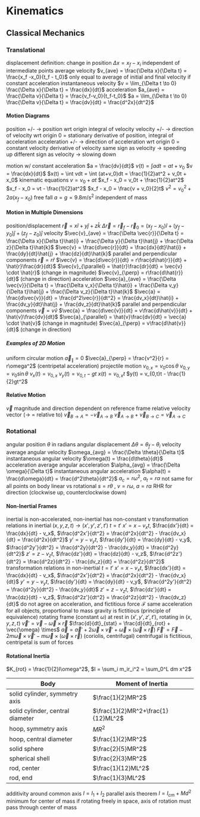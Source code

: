 # Kinematics
## Classical Mechanics
### Translational
displacement
	definition: change in position
	$\Delta x = x_f - x_i$
	independent of intermediate points
average velocity
	$v_{ave} = \frac{\Delta x}{\Delta t} = \frac{x_f -x_0}{t_f - t_0}$
	only equal to average of initial and final velocity if constant acceleration
instantaneous velocity
	$v = \lim_{\Delta t \to 0} \frac{\Delta x}{\Delta t} = \frac{dx}{dt}$
acceleration
	$a_{ave} = \frac{\Delta v}{\Delta t} = \frac{v_f-v_0}{t_f-t_0}$
	$a = \lim_{\Delta t \to 0} \frac{\Delta v}{\Delta t} = \frac{dv}{dt} = \frac{d^2x}{dt^2}$
#### Motion Diagrams
position
	+/- → position wrt origin
	integral of velocity
velocity
	+/- → direction of velocity wrt origin
	0 = stationary
	derivative of position, integral of acceleration
acceleration
	+/- → direction of acceleration wrt origin
	0 = constant velocity
	derivative of velocity
	same sign as velocity → speeding up
	different sign as velocity → slowing down

motion w/ constant acceleration
	$a = \frac{dv}{dt}$
	$v(t) = \int a dt = at + v_0$
	$v = \frac{dx}{dt}$
	$x(t) = \int vdt = \int (at+v_0)dt = \frac{1}{2}at^2 + v_0t + x_0$
	kinematic equations
		$v = v_0 + at$
		$x_f - x_0 = v_0t + \frac{1}{2}at^2$
		$x_f - x_0 = vt - \frac{1}{2}at^2$
		$x_f - x_0 = \frac{v + v_0}{2}t$
		$v^2 = v_0^2 + 2a(x_f-x_0)$
free fall
	$a = g = 9.8 m/s^2$
	independent of mass
#### Motion in Multiple Dimensions
position/displacement
	$\vec{r} = x\hat{i} + y\hat{j} + z\hat{k}$
	$\Delta \vec{r} = \vec{r}_f - \vec{r}_0 = (x_f-x_0)\hat{i} + (y_f-y_0)\hat{j} + (z_f-z_0)\hat{j}$
velocity
	$\vec{v}_{ave} = \frac{\Delta \vec{r}}{\Delta t} = \frac{\Delta x}{\Delta t}\hat{i} + \frac{\Delta y}{\Delta t}\hat{j} + \frac{\Delta z}{\Delta t}\hat{k}$
	$\vec{v} = \frac{d\vec{r}}{dt} = \frac{dx}{dt}\hat{i} + \frac{dy}{dt}\hat{j} + \frac{dz}{dt}\hat{k}$
	parallel and perpendicular components
		$\vec{r} = r\hat{r}$
		$\vec{v} = \frac{d\vec{r}}{dt} = r\frac{d\hat{r}}{dt} + \hat{r}\frac{dr}{dt}$
		$\vec{v}_{\parallel} = \hat{r}\frac{dr}{dt} = \vec{v} \cdot \hat{r}$ (change in magnitude)
		$\vec{v}_{\perp} = r\frac{d\hat{r}}{dt}$ (change in direction)
acceleration
	$\vec{a}_{ave} = \frac{\Delta \vec{v}}{\Delta t} = \frac{\Delta v_x}{\Delta t}\hat{i} + \frac{\Delta v_y}{\Delta t}\hat{j} + \frac{\Delta v_z}{\Delta t}\hat{k}$
	$\vec{a} = \frac{d\vec{v}}{dt} = \frac{d^2\vec{r}}{dt^2} = \frac{dv_x}{dt}\hat{i} + \frac{dv_y}{dt}\hat{j} + \frac{dv_z}{dt}\hat{k}$
	parallel and perpendicular components
		$\vec{v} = v\hat{v}$
		$\vec{a} = \frac{d\vec{v}}{dt} = v\frac{d\hat{v}}{dt} + \hat{v}\frac{dv}{dt}$
		$\vec{a}_{\parallel} = \hat{v}\frac{dv}{dt} = \vec{a} \cdot \hat{v}$ (change in magnitude)
		$\vec{a}_{\perp} = v\frac{d\hat{v}}{dt}$ (change in direction)
##### Examples of 2D Motion
uniform circular motion
	$\vec{a}_{\parallel} = 0$
	$\vec{a}_{\perp} = \frac{v^2}{r} = r\omega^2$ (centripetal acceleration)
projectile motion
	$v_{0,x} = v_0\cos\theta$
	$v_{0,y} = v_0\sin\theta$
	$v_x(t) = v_{0,x}$
	$v_y(t) = v_{0,t} - gt$
	$x(t) = v_{0,x}t$
	$y(t) = v_{0,t}t - \frac{1}{2}gt^2$
#### Relative Motion
$\vec{v}$ magnitude and direction dependent on reference frame
relative velocity vector ($\to$ = relative to)
	$\vec{v}_{B \to A} = -\vec{v}_{A \to B}$
	$\vec{v}_{A \to B} + \vec{v}_{B \to C} = \vec{v}_{A \to C}$
### Rotational
angular position $\theta$ in radians
angular displacement $\Delta \theta = \theta_f - \theta_i$
velocity
	average angular velocity $\omega_{avg} = \frac{\Delta \theta}{\Delta t}$
	instantaneous angular velocity $\omega(t) = \frac{d\theta}{dt}$
acceleration
	average angular acceleration $\alpha_{avg} = \frac{\Delta \omega}{\Delta t}$
	instantaneous angular acceleration $\alpha(t) = \frac{d\omega}{dt} = \frac{d^2\theta}{dt^2}$
	$a_c = r\omega^2$, $a_t = r\alpha$
not same for all points on body
linear vs rotational
	$s = r\theta$ , $v = r\omega$, $a = r\alpha$
RHR for direction (clockwise up, counterclockwise down)
#### Non-Inertial Frames
inertial is non-accelerated, non-inertial has non-constant v
transformation relations in inertial $(x, y, z, t) \to (x',y',z',t')$
	$t = t'$
	$x' = x - v_xt$, $\frac{dx'}{dt} = \frac{dx}{dt} - v_x$, $\frac{d^2x'}{dt^2} = \frac{d^2x}{dt^2} - \frac{dv_x}{dt} = \frac{d^2x}{dt^2}$
	$y' = y - v_yt$, $\frac{dy'}{dt} = \frac{dy}{dt} - v_y$, $\frac{d^2y'}{dt^2} = \frac{d^2y}{dt^2} - \frac{dv_y}{dt} = \frac{d^2y}{dt^2}$
	$z' = z - v_zt$, $\frac{dz'}{dt} = \frac{dz}{dt} - v_z$, $\frac{d^2z'}{dt^2} = \frac{d^2z}{dt^2} - \frac{dv_z}{dt} = \frac{d^2z}{dt^2}$
transformation relations in non-inertial
	$t = t'$
	$x' = x - v_xt$, $\frac{dx'}{dt} = \frac{dx}{dt} - v_x$, $\frac{d^2x'}{dt^2} = \frac{d^2x}{dt^2} - \frac{dv_x}{dt}$
	$y' = y - v_yt$, $\frac{dy'}{dt} = \frac{dy}{dt} - v_y$, $\frac{d^2y'}{dt^2} = \frac{d^2y}{dt^2} - \frac{dv_y}{dt}$
	$z' = z - v_zt$, $\frac{dz'}{dt} = \frac{dz}{dt} - v_z$, $\frac{d^2z'}{dt^2} = \frac{d^2z}{dt^2} - \frac{dv_z}{dt}$
	do not agree on acceleration, and fictitious force $\mathcal{F}$
		same acceleration for all objects, proportional to mass
		gravity is fictitious (principle of equivalence)
rotating frame (constant $\omega$)
	at rest in $(x', y', z', t')$, rotating in $(x, y, z, t)$
	$\vec{v}' = \vec{v} - \vec{\omega} \times \vec{r}$
	$\frac{d}{dt}_{stat} = \frac{d}{dt}_{rot} + \vec{\omega} \times$
	$\vec{a} = \vec{a}' + 2\vec{\omega}\times\vec{v}' + \vec{\omega}\times(\vec{\omega}\times\vec{r})$
	$\vec{F}' = \vec{F}- 2m\vec{\omega}\times\vec{v}' - m\vec{\omega}\times(\vec{\omega}\times\vec{r})$ (coriolis, centrifugal)
centrifugal is fictitious, centripetal is sum of forces
#### Rotational Inertia
$K_{rot} = \frac{1}{2}I\omega^2$, $I = \sum_i m_ir_i^2 = \sum_0^L dm x^2$

| Body | Moment of Inertia |
| ---- | ----------------- |
|  solid cylinder, symmetry axis    | $\frac{1}{2}MR^2$ |
| solid cylinder, central diameter | $\frac{1}{2}MR^2+\frac{1}{12}ML^2$ |
| hoop, symmetry axis | $MR^2$ |
| hoop, central diameter | $\frac{1}{2}MR^2$ |
| solid sphere | $\frac{2}{5}MR^2$ |
|spherical shell | $\frac{2}{3}MR^2$ |
| rod, center | $\frac{1}{12}ML^2$ |
| rod, end | $\frac{1}{3}ML^2$ |

additivity around common axis
	$I = I_1 + I_2$
parallel axis theorem
	$I = I_{cm} + Md^2$
minimum for center of mass
if rotating freely in space, axis of rotation must pass through center of mass